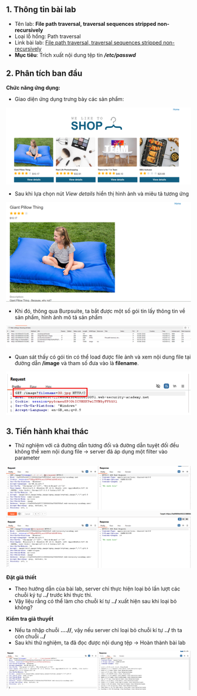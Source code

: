 ## 1. Thông tin bài lab
- Tên lab: **File path traversal, traversal sequences stripped non-recursively**
- Loại lỗ hổng: Path traversal 
- Link bài lab: [File path traversal, traversal sequences stripped non-recursively](https://portswigger.net/web-security/file-path-traversal/lab-sequences-stripped-non-recursively)
- **Mục tiêu**: Trích xuất nội dung tệp tin _**/etc/passwd**_
## 2. Phân tích ban đầu
**Chức năng ứng dụng:** 
- Giao diện ứng dụng trưng bày các sản phẩm:

![img1](./img/background_app.png)

- Sau khi lựa chọn nút _View details_ hiển thị hình ảnh và miêu tả tương ứng

![img2](./img/func_app.png)

- Khi đó, thông qua Burpsuite, ta bắt được một số gói tin lấy thông tin về sản phẩm, hình ảnh mô tả sản phẩm

![img3](./img/http_request.png)

- Quan sát thấy có gói tin có thể load được file ảnh và xem nội dung file tại đường dẫn **/image** và tham số đưa vào là **filename**.

![img4](./img/parameter.png)

## 3. Tiến hành khai thác
- Thử nghiệm với cả đường dẫn tương đối và đường dẫn tuyệt đối đều không thể xem nội dung file -> server đã áp dụng một filter vào parameter

![img5](./img/lab3/img1.png)
![img6](./img/lab3/img2.png)

**Đặt giả thiết**
- Theo hướng dẫn của bài lab, server chỉ thực hiện loại bỏ lần lượt các chuỗi ký tự **../** trước khi thực thi.
- Vậy liệu rằng có thể làm cho chuỗi kí tự **../** xuất hiện sau khi loại bỏ không?

**Kiểm tra giả thuyết**
- Nếu ta nhập chuỗi **....//**, vậy nếu server chỉ loại bỏ chuỗi kí tự **../** th ta còn chuỗi **../**
- Sau khi thử nghiệm, ta đã đọc được nội dung tệp -> Hoàn thành bài lab

![img7](./img/lab3/img3.png)
